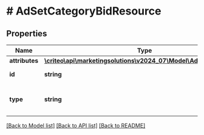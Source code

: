 # # AdSetCategoryBidResource

## Properties

Name | Type | Description | Notes
------------ | ------------- | ------------- | -------------
**attributes** | [**\criteo\api\marketingsolutions\v2024_07\Model\AdSetCategoryBid**](AdSetCategoryBid.md) |  | [optional]
**id** | **string** | Id of the entity | [optional]
**type** | **string** | Canonical type name of the entity | [optional]

[[Back to Model list]](../../README.md#models) [[Back to API list]](../../README.md#endpoints) [[Back to README]](../../README.md)
